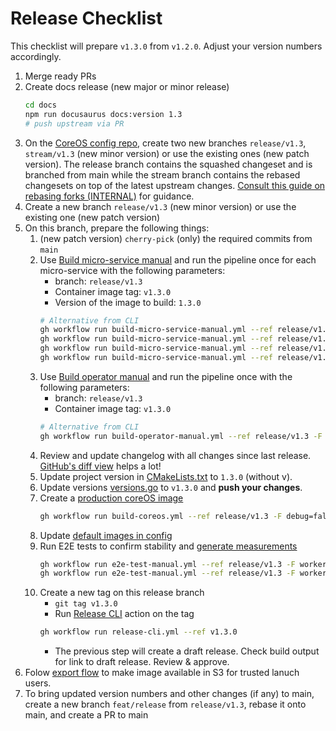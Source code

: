 # Release Checklist

This checklist will prepare `v1.3.0` from `v1.2.0`. Adjust your version numbers accordingly.

1. Merge ready PRs
2. Create docs release (new major or minor release)
    ```sh
    cd docs
    npm run docusaurus docs:version 1.3
    # push upstream via PR
    ```
3. On the [CoreOS config repo](https://github.com/edgelesssys/constellation-fedora-coreos-config), create two new branches `release/v1.3`, `stream/v1.3` (new minor version) or use the existing ones (new patch version).
   The release branch contains the squashed changeset and is branched from main while the stream branch contains the rebased changesets on top of the latest upstream changes.
   [Consult this guide on rebasing forks (INTERNAL)](https://github.com/edgelesssys/wiki/blob/master/documentation/rebasing_forks.md#managing-release-branches) for guidance.
4. Create a new branch `release/v1.3` (new minor version) or use the existing one (new patch version)
5. On this branch, prepare the following things:
    1. (new patch version) `cherry-pick` (only) the required commits from `main`
    2. Use [Build micro-service manual](https://github.com/edgelesssys/constellation/actions/workflows/build-micro-service-manual.yml) and run the pipeline once for each micro-service with the following parameters:
        * branch: `release/v1.3`
        * Container image tag: `v1.3.0`
        * Version of the image to build: `1.3.0`
        ```sh
        # Alternative from CLI
        gh workflow run build-micro-service-manual.yml --ref release/v1.3 -F microService=access-manager -F imageTag=v1.3.0 -F version=1.3.0
        gh workflow run build-micro-service-manual.yml --ref release/v1.3 -F microService=join-service -F imageTag=v1.3.0 -F version=1.3.0
        gh workflow run build-micro-service-manual.yml --ref release/v1.3 -F microService=kmsserver -F imageTag=v1.3.0 -F version=1.3.0
        gh workflow run build-micro-service-manual.yml --ref release/v1.3 -F microService=verification-service -F imageTag=v1.3.0 -F version=1.3.0
        ```
    3. Use [Build operator manual](https://github.com/edgelesssys/constellation/actions/workflows/build-operator-manual.yml) and run the pipeline once with the following parameters:
        * branch: `release/v1.3`
        * Container image tag: `v1.3.0`
        ```sh
        # Alternative from CLI
        gh workflow run build-operator-manual.yml --ref release/v1.3 -F imageTag=v1.3.0
        ```
    4. Review and update changelog with all changes since last release. [GitHub's diff view](https://github.com/edgelesssys/constellation/compare/v2.0.0...main) helps a lot!
    5. Update project version in [CMakeLists.txt](/CMakeLists.txt) to `1.3.0` (without v).
    6. Update versions [versions.go](../../internal/versions/versions.go#L33-L39) to `v1.3.0` and **push your changes**.
    7. Create a [production coreOS image](/.github/workflows/build-coreos.yml)
        ```sh
        gh workflow run build-coreos.yml --ref release/v1.3 -F debug=false -F coreOSConfigBranch=release/v1.3 -F imageVersion=v1.3.0
        ```
    8. Update [default images in config](/internal/config/images_enterprise.go)
    9. Run E2E tests to confirm stability and [generate measurements](/.github/workflows/e2e-test-manual.yml)
        ```sh
        gh workflow run e2e-test-manual.yml --ref release/v1.3 -F workerNodesCount=2 -F controlNodesCount=1 -F autoscale=false -F cloudProvider=azure -F machineType=Standard_DC4as_v5 -F sonobuoyTestSuiteCmd="--mode quick" -F kubernetesVersion=1.23 -F coreosImage=/CommunityGalleries/ConstellationCVM-b3782fa0-0df7-4f2f-963e-fc7fc42663df/Images/constellation/Versions/1.3.0 -F isDebugImage=false
        gh workflow run e2e-test-manual.yml --ref release/v1.3 -F workerNodesCount=2 -F controlNodesCount=1 -F autoscale=false -F cloudProvider=gcp -F machineType=n2d-standard-4 -F sonobuoyTestSuiteCmd="--mode quick" -F kubernetesVersion=1.23 -F coreosImage=projects/constellation-images/global/images/constellation-v1-3-0 -F isDebugImage=false
        ```
    10. Create a new tag on this release branch
        * `git tag v1.3.0`
        * Run [Release CLI](https://github.com/edgelesssys/constellation/actions/workflows/release-cli.yml) action on the tag
        ```sh
        gh workflow run release-cli.yml --ref v1.3.0
        ```
        * The previous step will create a draft release. Check build output for link to draft release. Review & approve.
6. Folow [export flow](https://github.com/edgelesssys/wiki/blob/master/documentation/constellation/customer-onboarding.md#manual-export-and-import) to make image available in S3 for trusted lanuch users.
7. To bring updated version numbers and other changes (if any) to main, create a new branch `feat/release` from `release/v1.3`, rebase it onto main, and create a PR to main
